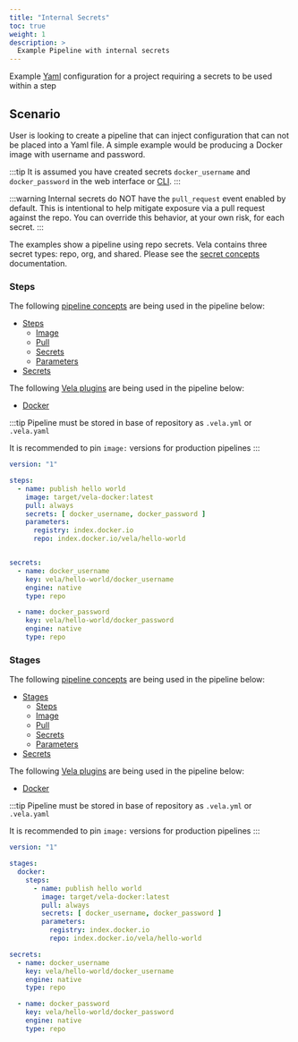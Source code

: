 ```yaml
---
title: "Internal Secrets"
toc: true
weight: 1
description: >
  Example Pipeline with internal secrets
---
```


Example [Yaml](https://yaml.org/spec/) configuration for a project requiring a secrets to be used within a step

## Scenario

User is looking to create a pipeline that can inject configuration that can not be placed into a Yaml file. A simple example would be producing a Docker image with username and password.

:::tip
It is assumed you have created secrets `docker_username` and `docker_password` in the web interface or [CLI](/docs/reference/cli/).
:::

:::warning
Internal secrets do NOT have the `pull_request` event enabled by default. This is intentional to help mitigate exposure via a pull request against the repo. You can override this behavior, at your own risk, for each secret.
:::

The examples show a pipeline using repo secrets. Vela contains three secret types: repo, org, and shared. Please see the [secret concepts](/docs/tour/secrets/) documentation.

### Steps

The following [pipeline concepts](/docs/tour/) are being used in the pipeline below:

* [Steps](/docs/tour/steps/)
  * [Image](/docs/tour/image/)
  * [Pull](/docs/tour/image/)
  * [Secrets](/docs/tour/secrets/)
  * [Parameters](/docs/tour/plugins/)
* [Secrets](/docs/tour/secrets/)

The following [Vela plugins](/docs/tour/) are being used in the pipeline below:

* [Docker](/docs/plugins/registry/pipeline/docker/)

:::tip
Pipeline must be stored in base of repository as `.vela.yml` or `.vela.yaml`

It is recommended to pin `image:` versions for production pipelines
:::

```yaml
version: "1"

steps:
  - name: publish hello world
    image: target/vela-docker:latest
    pull: always
    secrets: [ docker_username, docker_password ]
    parameters:
      registry: index.docker.io
      repo: index.docker.io/vela/hello-world


secrets:
  - name: docker_username
    key: vela/hello-world/docker_username
    engine: native
    type: repo

  - name: docker_password
    key: vela/hello-world/docker_password
    engine: native
    type: repo
```

### Stages

The following [pipeline concepts](/docs/tour/) are being used in the pipeline below:

* [Stages](/docs/tour/stages/)
  * [Steps](/docs/tour/steps/)
  * [Image](/docs/tour/image/)
  * [Pull](/docs/tour/image/)
  * [Secrets](/docs/tour/secrets/)
  * [Parameters](/docs/tour/plugins/)
* [Secrets](/docs/tour/secrets/)

The following [Vela plugins](/docs/tour/) are being used in the pipeline below:

* [Docker](/docs/plugins/registry/pipeline/docker/)

:::tip
Pipeline must be stored in base of repository as `.vela.yml` or `.vela.yaml`

It is recommended to pin `image:` versions for production pipelines
:::

```yaml
version: "1"

stages:
  docker:
    steps:
      - name: publish hello world
        image: target/vela-docker:latest
        pull: always
        secrets: [ docker_username, docker_password ]
        parameters:
          registry: index.docker.io
          repo: index.docker.io/vela/hello-world

secrets:
  - name: docker_username
    key: vela/hello-world/docker_username
    engine: native
    type: repo

  - name: docker_password
    key: vela/hello-world/docker_password
    engine: native
    type: repo
```
